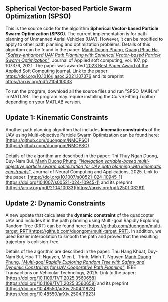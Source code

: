 ## Spherical Vector-based Particle Swarm Optimization (SPSO)
This is the source code for the algorithm **Spherical Vector-based Particle Swarm Optimization (SPSO)**. The current implementation is for path planning of Unmanned Aerial Vehicles (UAV). However, it can be modified to apply to other path planning and optimization problems. Details of this algorithm can be found in the paper:
[Manh Duong Phung](https://sites.google.com/view/manhduongphung/), [Quang Phuc Ha](https://www.uts.edu.au/staff/quang.ha), [*"Safety-enhanced UAV Path Planning with Spherical Vector-based Particle Swarm Optimization"*](https://doi.org/10.1016/j.asoc.2021.107376), Journal of Applied soft computing, vol. 107, pp. 107376, 2021. The paper was awarded [2023 Best Paper Award of the Applied Soft Computing journal](https://www.sciencedirect.com/journal/applied-soft-computing/about/awards). Link to the paper: https://doi.org/10.1016/j.asoc.2021.107376 and its preprint https://arxiv.org/pdf/2104.10033

To run the program, download all the source files and run "SPSO_MAIN.m" in MATLAB. The program may require installing the Curve Fitting Toolbox depending on your MATLAB version.

## Update 1: Kinematic Constraints
Another path planning algorithm that includes **kinematic constraints** of the UAV using Multi-objective Particle Swarm Optimization can be found here: [https://github.com/duongpm/NMOPSO](https://github.com/duongpm/NMOPSO)

Details of the algorithm are described in the paper: Thi Thuy Ngan Duong, Duy-Nam Bui, [Manh Duong Phung](https://sites.google.com/view/manhduongphung/), [*"Navigation variable-based multi-objective particle swarm optimization for UAV path planning with kinematic constraints"*](https://doi.org/10.1007/s00521-024-10945-1), Journal of Neural Computing and Applications, 2025.  Link to the paper: [https://doi.org/10.1007/s00521-024-10945-1](https://doi.org/10.1007/s00521-024-10945-1) and its preprint [https://arxiv.org/pdf/2104.10033](https://arxiv.org/pdf/2501.03261)

## Update 2: Dynamic Constraints
A new update that calculates the **dynamic constraint** of the quadcopter UAV and includes it in the path planning using Multi-goal Rapidly Exploring Random Tree (RRT) can be found here: [https://github.com/duongpm/multi-target_RRT](https://github.com/duongpm/multi-target_RRT). In addition, we used Bezier interpolation to smooth the path and proved that the resulting trajectory is collision-free. 

Details of the algorithm are described in the paper: Thu Hang Khuat, Duy-Nam Bui, Hoa TT. Nguyen, Mien L. Trinh, Minh T. Nguyen [Manh Duong Phung](https://sites.google.com/view/manhduongphung/), [*"Multi-goal Rapidly Exploring Random Tree with Safety and Dynamic Constraints for UAV Cooperative Path Planning"*](https://doi.org/10.1109/TVT.2025.3560658), IEEE Transactions on Vehicular Technology, 2025.  Link to the paper: [https://doi.org/10.1109/TVT.2025.3560658](https://doi.org/10.1109/TVT.2025.3560658) and its preprint [https://doi.org/10.48550/arXiv.2504.11823](https://doi.org/10.48550/arXiv.2504.11823)
